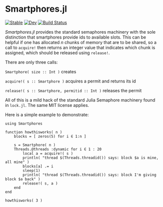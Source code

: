# Smartphores.jl

[![Stable](https://img.shields.io/badge/docs-stable-blue.svg)](https://NittanyLion.github.io/Smartphores.jl/stable/)
[![Dev](https://img.shields.io/badge/docs-dev-blue.svg)](https://NittanyLion.github.io/Smartphores.jl/dev/)
[![Build Status](https://github.com/NittanyLion/Smartphores.jl/actions/workflows/CI.yml/badge.svg?branch=main)](https://github.com/NittanyLion/Smartphores.jl/actions/workflows/CI.yml?query=branch%3Amain)

*Smartphores.jl* provides the standard semaphores machinery with the sole distinction that smartphores provide ids to available slots.  This can be helpful if one has allocated $n$ chunks of memory that are to be shared, so a call to `acquire!` then returns an integer value that indicates which chunk is assigned, which should be released using `release!`.

There are only three calls:

`Smartphore( size :: Int )` creates 

`acquire!( s :: Smartphore )` acquires a permit and returns its id

`release!( s :: Smartphore, permitid :: Int )` releases the permit

All of this is a mild hack of the standard Julia Semaphore machinery found in `lock.jl`.  The same MIT license applies.

Here is a simple example to demonstrate:
````
using Smartphores

function howthisworks( n )
    blocks = [ zeros(5) for i ∈ 1:n ]
    
    s = Smartphore( n )
    Threads.@threads :dynamic for i ∈ 1 : 20
        local a = acquire!( s )
        println( "thread $(Threads.threadid()) says: block $a is mine, all mine" )
        blocks[a] .= i
        sleep(1)
        println( "thread $(Threads.threadid()) says: block I'm giving block $a back" )
        release!( s, a )
    end
end

howthisworks( 3 )
````
